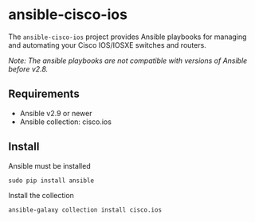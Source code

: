 # ansible-cisco-ios

The `ansible-cisco-ios` project provides Ansible playbooks for managing and automating your Cisco IOS/IOSXE switches and routers.

*Note: The ansible playbooks are not compatible with versions of Ansible before v2.8.*

## Requirements
- Ansible v2.9 or newer
- Ansible collection: cisco.ios 

## Install
Ansible must be installed
```
sudo pip install ansible
```

Install the collection
```
ansible-galaxy collection install cisco.ios
```
